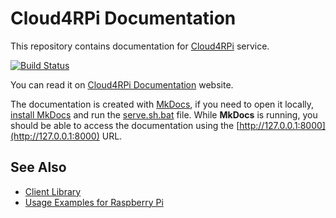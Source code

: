 Cloud4RPi Documentation
=======

This repository contains documentation for [Cloud4RPi](https://cloud4rpi.io/) service.

[![Build Status](https://travis-ci.org/cloud4rpi/docs.svg?branch=master)](https://travis-ci.org/cloud4rpi/docs)

You can read it on [Cloud4RPi Documentation](https://cloud4rpi.github.io/docs/) website.

The documentation is created with [MkDocs](http://www.mkdocs.org/), if you need to open it locally, [install MkDocs](http://www.mkdocs.org/#installation) and run the [serve.sh.bat](serve.sh.bat) file. While **MkDocs** is running, you should be able to access the documentation using the [http://127.0.0.1:8000](http://127.0.0.1:8000) URL.

## See Also

* [Client Library](https://github.com/cloud4rpi/cloud4rpi)
* [Usage Examples for Raspberry Pi](https://github.com/cloud4rpi/raspberrypi-examples)

